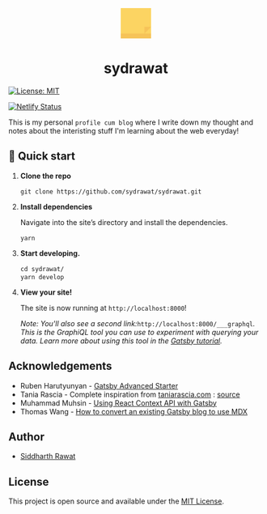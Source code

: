 <p align="center">
  <a href="https://sydrawat.netlify.app">
    <img alt="sydrawat" src="./src/images/stickie.svg" width="60" />
  </a>
</p>
<h1 align="center">
  sydrawat
</h1>

[![License: MIT](https://img.shields.io/badge/License-MIT-blue.svg)](https://opensource.org/licenses/MIT)

[![Netlify Status](https://api.netlify.com/api/v1/badges/d6bfe026-2092-462a-99c7-45efeec9eca0/deploy-status)](https://app.netlify.com/sites/sydrawat/deploys)

This is my personal `profile cum blog` where I write down my thought and notes about the interisting stuff I'm learning about the web everyday!

## 🚀 Quick start

1. **Clone the repo**

    ```shell
    git clone https://github.com/sydrawat/sydrawat.git
    ```

2. **Install dependencies**

    Navigate into the site’s directory and install the dependencies.

    ```shell
    yarn
    ```

3. **Start developing.**

    ```shell
    cd sydrawat/
    yarn develop
    ```

4. **View your site!**

    The site is now running at `http://localhost:8000`!

    _Note: You'll also see a second link:_`http://localhost:8000/___graphql`_. This is the GraphiQL tool you can use to experiment with querying your data. Learn more about using this tool in the [Gatsby tutorial](https://www.gatsbyjs.org/tutorial/part-five/#introducing-graphiql)._

## Acknowledgements

- Ruben Harutyunyan - [Gatsby Advanced Starter](https://github.com/Vagr9K/gatsby-advanced-starter/tree/master/content)
- Tania Rascia - Complete inspiration from [taniarascia.com](https://taniarascia.com) : [source](https://github.com/taniarascia/taniarascia)
- Muhammad Muhsin - [Using React Context API with Gatsby](https://www.gatsbyjs.org/blog/2019-01-31-using-react-context-api-with-gatsby/)
- Thomas Wang - [How to convert an existing Gatsby blog to use MDX](https://www.gatsbyjs.org/blog/2019-11-21-how-to-convert-an-existing-gatsby-blog-to-use-mdx/)

## Author

- [Siddharth Rawat](https://sydrawat.netlify.app)

## License

This project is open source and available under the [MIT License](./LICENSE).
